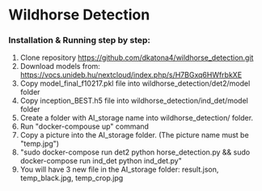 # Wildhorse Detection

### Installation & Running step by step:
1) Clone repository https://github.com/dkatona4/wildhorse_detection.git
2) Download models from: https://vocs.unideb.hu/nextcloud/index.php/s/H7BGxq6HWfrbkXE
3) Copy model_final_f10217.pkl file into wildhorse_detection/det2/model folder
4) Copy inception_BEST.h5 file into wildhorse_detection/ind_det/model folder
5) Create a folder with AI_storage name into wildhorse_detection/ folder.
6) Run "docker-compouse up" command 
7) Copy a picture into the AI_storage folder. (The picture name must be "temp.jpg")
8) "sudo docker-compose run det2 python horse_detection.py && sudo docker-compose run ind_det python ind_det.py"
9) You will have 3 new file in the AI_storage folder: result.json, temp_black.jpg, temp_crop.jpg
